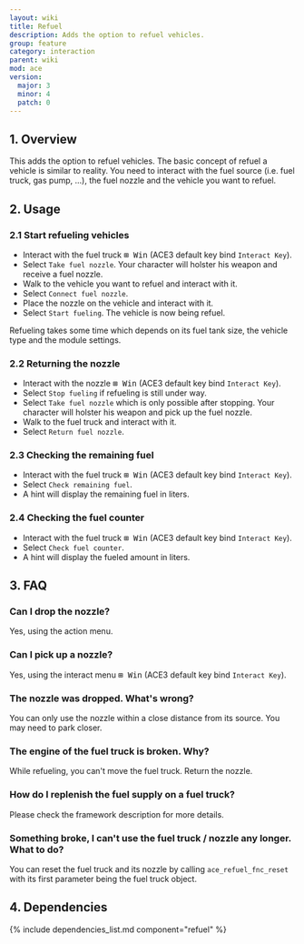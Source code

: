 ```yaml
---
layout: wiki
title: Refuel
description: Adds the option to refuel vehicles.
group: feature
category: interaction
parent: wiki
mod: ace
version:
  major: 3
  minor: 4
  patch: 0
---
```


## 1. Overview

This adds the option to refuel vehicles. The basic concept of refuel a vehicle is similar to reality. You need to interact with the fuel source (i.e. fuel truck, gas pump, ...), the fuel nozzle and the vehicle you want to refuel.

## 2. Usage

### 2.1 Start refueling vehicles
- Interact with the fuel truck <kbd>⊞&nbsp;Win</kbd> (ACE3 default key bind `Interact Key`).
- Select `Take fuel nozzle`. Your character will holster his weapon and receive a fuel nozzle.
- Walk to the vehicle you want to refuel and interact with it.
- Select `Connect fuel nozzle`.
- Place the nozzle on the vehicle and interact with it.
- Select `Start fueling`. The vehicle is now being refuel.

Refueling takes some time which depends on its fuel tank size, the vehicle type and the module settings.

### 2.2 Returning the nozzle
- Interact with the nozzle <kbd>⊞&nbsp;Win</kbd> (ACE3 default key bind `Interact Key`).
- Select `Stop fueling` if refueling is still under way.
- Select `Take fuel nozzle` which is only possible after stopping. Your character will holster his weapon and pick up the fuel nozzle.
- Walk to the fuel truck and interact with it.
- Select `Return fuel nozzle`.

### 2.3 Checking the remaining fuel
- Interact with the fuel truck <kbd>⊞&nbsp;Win</kbd> (ACE3 default key bind `Interact Key`).
- Select `Check remaining fuel`.
- A hint will display the remaining fuel in liters.

### 2.4 Checking the fuel counter
- Interact with the fuel truck <kbd>⊞&nbsp;Win</kbd> (ACE3 default key bind `Interact Key`).
- Select `Check fuel counter`.
- A hint will display the fueled amount in liters.

## 3. FAQ

### Can I drop the nozzle?
Yes, using the action menu.

### Can I pick up a nozzle?
Yes, using the interact menu <kbd>⊞&nbsp;Win</kbd> (ACE3 default key bind `Interact Key`).

### The nozzle was dropped. What's wrong?
You can only use the nozzle within a close distance from its source. You may need to park closer.

### The engine of the fuel truck is broken. Why?
While refueling, you can't move the fuel truck. Return the nozzle.

### How do I replenish the fuel supply on a fuel truck?
Please check the framework description for more details.

### Something broke, I can't use the fuel truck / nozzle any longer. What to do?
You can reset the fuel truck and its nozzle by calling `ace_refuel_fnc_reset` with its first parameter being the fuel truck object.

## 4. Dependencies

{% include dependencies_list.md component="refuel" %}
